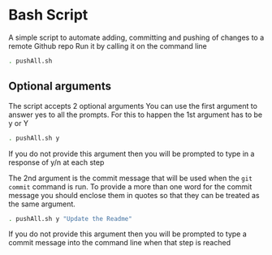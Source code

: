 # Bash Script

A simple script to automate adding, committing and pushing of changes to a remote Github repo
Run it by calling it on the command line

```bash
. pushAll.sh
```

## Optional arguments
The script accepts 2 optional arguments
You can use the first argument to answer yes to all the prompts. For this to happen the 1st argument has to be y or Y
```bash
. pushAll.sh y
```
If you do not provide this argument then you will be prompted to type in a response of y/n at each step

The 2nd argument is the commit message that will be used when the `git commit` command is run.
To provide a more than one word for the commit message you should enclose them in quotes so that they can be treated as the
same argument.

```bash
. pushAll.sh y "Update the Readme"
```

If you do not provide this argument then you will be prompted to type a commit message into the command line when that
step is reached
